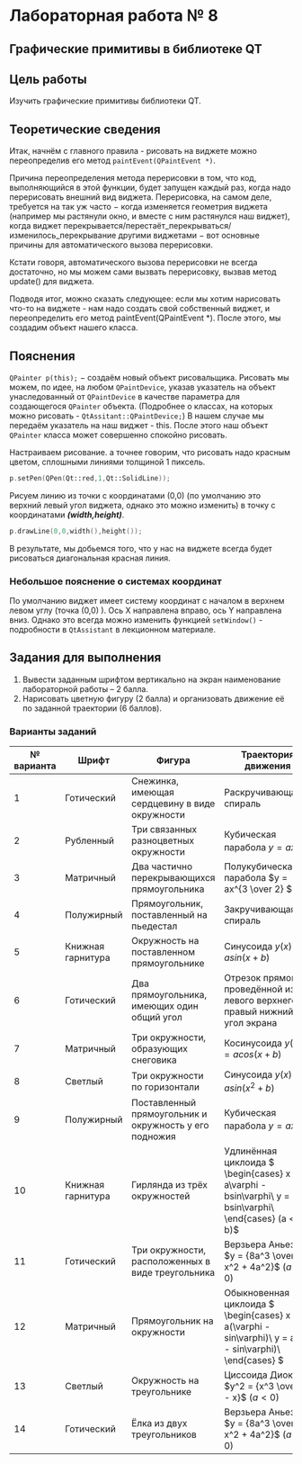 # Лабораторная работа № 8 #

## Графические примитивы в библиотеке QT ##

## Цель работы ##

Изучить графические примитивы библиотеки QT.

## Теоретические сведения ##

Итак, начнём с главного правила - рисовать на виджете можно переопределив его метод `paintEvent(QPaintEvent *)`.

Причина переопределения метода перерисовки в том, что код, выполняющийся в этой функции, будет запущен каждый раз, когда надо перерисовать внешний вид виджета. Перерисовка, на самом деле, требуется на так уж часто $-$ когда изменяется геометрия виджета (например мы растянули окно, и вместе с ним растянулся наш виджет), когда виджет перекрывается/перестаёт_перекрываться/изменилось_перекрывание другими виджетами $-$ вот основные причины для автоматического вызова перерисовки.

Кстати говоря, автоматического вызова перерисовки не всегда достаточно, но мы можем сами вызвать перерисовку, вызвав метод update() для виджета.

Подводя итог, можно сказать следующее: если мы хотим нарисовать что-то на виджете - нам надо создать свой собственный виджет, и переопределить его метод paintEvent(QPaintEvent *). После этого, мы создадим объект нашего класса.

## Пояснения ##

`QPainter p(this);` $-$ создаём новый объект рисовальщика. Рисовать мы можем, по идее, на любом `QPaintDevice`, указав указатель на объект унаследованный от `QPaintDevice` в качестве параметра для создающегося `QPainter` объекта. (Подробнее о классах, на которых можно рисовать - `QtAssitant::QPaintDevice;`) В нашем случае мы передаём указатель на наш виджет - this. После этого наш объект `QPainter` класса может совершенно спокойно рисовать.

Настраиваем рисование. а точнее говорим, что рисовать надо красным цветом, сплошными линиями толщиной 1 пиксель.

```C++
p.setPen(QPen(Qt::red,1,Qt::SolidLine));
```

Рисуем линию из точки с координатами (0,0) (по умолчанию это верхний левый угол виджета, однако это можно изменить) в точку с координатами ***(width,height)***.

```C++
p.drawLine(0,0,width(),height());
```

В результате, мы добьемся того, что у нас на виджете всегда будет рисоваться диагональная красная линия.

### Небольшое пояснение о системах координат ###

По умолчанию виджет имеет систему координат с началом в верхнем левом углу (точка (0,0) ). Ось X направлена вправо, ось Y направлена вниз. Однако это всегда можно изменить функцией `setWindow()` - подробности в `QtAssistant` в лекционном материале.

## Задания для выполнения ##

1. Вывести заданным шрифтом вертикально на экран наименование лабораторной работы – 2 балла.
2. Нарисовать цветную фигуру (2 балла) и организовать движение её по заданной траектории (6 баллов).

### Варианты заданий ###

| № варианта | Шрифт             | Фигура                                                 | Траектория движения                                                        |
|------------|-------------------|--------------------------------------------------------|----------------------------------------------------------------------------|
| 1          | Готический        | Снежинка, имеющая сердцевину в виде окружности         | Раскручивающаяся спираль                                                   |
| 2          | Рубленный         | Три связанных разноцветных окружности                  | Кубическая парабола $y = ax^3$                        |
| 3          | Матричный         | Два частично перекрывающихся прямоугольника            | Полукубическая парабола $y = ax^{3 \over 2}       $            |
| 4          | Полужирный        | Прямоугольник, поставленный на пьедестал               | Закручивающаяся спираль                                                    |
| 5          | Книжная гарнитура | Окружность на поставленном прямоугольнике              | Синусоида $y(x) = asin(x + b)$                                               |
| 6          | Готический        | Два прямоугольника, имеющих один общий угол            | Отрезок прямой, проведённой из левого верхнего в правый нижний угол экрана |
| 7          | Матричный         | Три окружности, образующих снеговика                   | Косинусоида $y(x) = acos(x + b)$                                                |
| 8          | Светлый           | Три окружности по горизонтали                          | Синусоида $y(x) = asin(x^2 + b)$                                |
| 9          | Полужирный        | Поставленный прямоугольник и окружность у его подножия | Кубическая парабола $y = ax^3$                          |
| 10         | Книжная гарнитура | Гирлянда из трёх окружностей                           | Удлинённая циклоида $ \begin{cases} x = a\varphi - bsin\varphi\\ y = a - bsin\varphi\\ \end{cases} (a < b)$                         |
| 11         |Готический| Три окружности, расположенных в виде треугольника      | Верзьера Аньези $y = {8a^3 \over x^2 + 4a^2}$ $(a < 0)$                             |
| 12         |Матричный|Прямоугольник на окружности| Обыкновенная циклоида $ \begin{cases} x = a(\varphi - sin\varphi)\\ y = a(1 - sin\varphi)\\ \end{cases} $                      |
| 13         |Светлый|Окружность на треугольнике| Циссоида Диокла $y^2 = {x^3 \over a - x}$ $(a < 0)$                            |
| 14         |Готический|Ёлка из двух треугольников| Верзьера Аньези $y = {8a^3 \over x^2 + 4a^2}$         $(a < 0)$                              |
